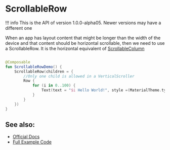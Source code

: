 # ScrollableRow

!!! info
    This is the API of version 1.0.0-alpha05. Newer versions may have a different one

When an app has layout content that might be longer than the width of the device and that content should be horizontal scrollable, then we need to use a ScrollableRow. It is the horizontal equivalent of [ScrollableColumn](/Jetpack-Compose-Playground/foundation/scrollablecolumn)

```kotlin

@Composable
fun ScrollableRowDemo() {
    ScrollableRow(children = {
        //Only one child is allowed in a VerticalScroller
        Row {
            for (i in 0..100) {
                Text(text = "$i Hello World!", style =(MaterialTheme.typography).body1)
            }
        }
    })
}
```


## See also:
* [Official Docs](https://developer.android.com/reference/kotlin/androidx/compose/foundation/package-summary#scrollablerow)
* [Full Example Code](https://github.com/Foso/Jetpack-Compose-Playground/blob/master/compose/src/main/java/de/jensklingenberg/jetpackcomposeplayground/ui/github/foundation/scrollablerow/ScrollableRowDemo.kt)

